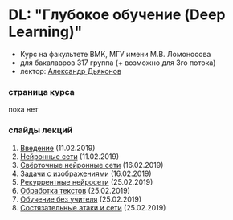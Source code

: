 # DL: "Глубокое обучение (Deep Learning)"
* Курс на факультете ВМК, МГУ имени М.В. Ломоносова
* для бакалавров 317 группа (+ возможно для 3го потока)
* лектор: [Александр Дьяконов](https://dyakonov.org/ag/)


### страница курса
пока нет


### слайды лекций

1. [Введение](AMD_DL01intro_21.pdf) (11.02.2019)
2. [Нейронные сети](AMD_DL02nn_27.pdf) (11.02.2019)
3. [Свёрточные нейронные сети](AMD_DL03cnn_18.pdf) (16.02.2019)
4. [Задачи с изображениями](AMD_DL04image_12.pdf) (16.02.2019)
5. [Рекуррентные нейросети](AMD_DL05rnn_19.pdf) (25.02.2019)
6. [Обработка текстов](AMD_DL06text_20.pdf) (25.02.2019)
7. [Обучение без учителя](AMD_DL07unsup_09.pdf) (25.02.2019)
8. [Состязательные атаки и сети](AMD_DL09gan_17.pdf) (25.02.2019)

